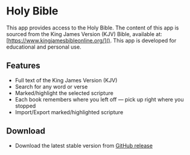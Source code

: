 # Holy Bible

This app provides access to the Holy Bible. The content of this app is sourced from the King James Version (KJV) Bible, available at: [https://www.kingjamesbibleonline.org/](). This app is developed for educational and personal use.

## Features
- Full text of the King James Version (KJV)
- Search for any word or verse
- Marked/highlight the selected scripture
- Each book remembers where you left off — pick up right where you stopped
- Import/Export marked/highlighted scripture

## Download
- Download the latest stable version from [GitHub release](https://github.com/mdbartolata/HolyBible/releases/latest)

